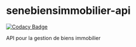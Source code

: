 # senebiensimmobilier-api

[![Codacy Badge](https://api.codacy.com/project/badge/Grade/7f45154eb0a347ccbdbaa5a3cb668d23)](https://app.codacy.com/app/ndoyeahmed/senebiensimmobilier-api?utm_source=github.com&utm_medium=referral&utm_content=ndoyeahmed/senebiensimmobilier-api&utm_campaign=Badge_Grade_Dashboard)

API pour la gestion de biens immobilier
